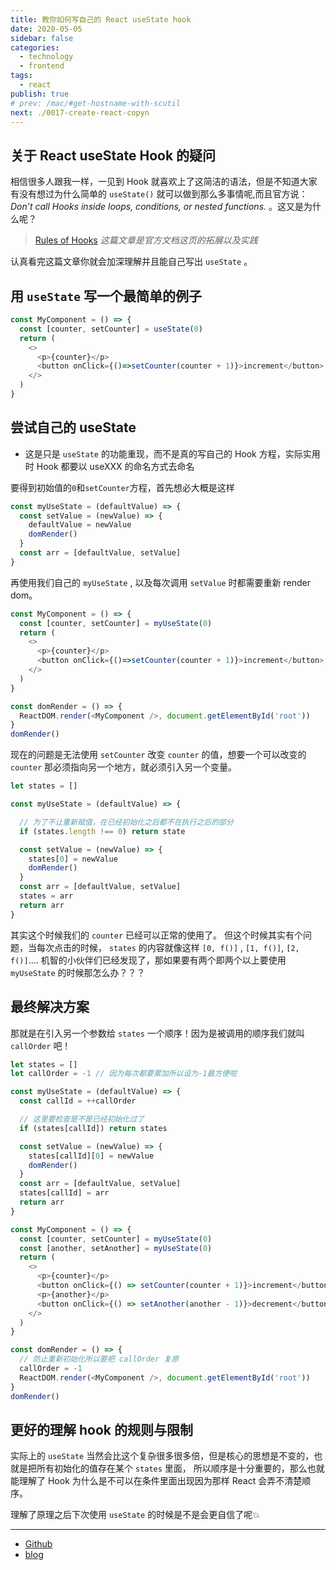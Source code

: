 ```yaml
---
title: 教你如何写自己的 React useState hook
date: 2020-05-05
sidebar: false
categories:
  - technology
  - frontend
tags:
  - react
publish: true
# prev: /mac/#get-hostname-with-scutil
next: ./0017-create-react-copyn
---
```


## 关于 React useState Hook 的疑问

相信很多人跟我一样，一见到 Hook 就喜欢上了这简洁的语法，但是不知道大家有没有想过为什么简单的 `useState()` 就可以做到那么多事情呢,而且官方说：*Don’t call Hooks inside loops, conditions, or nested functions.* 。这又是为什么呢？

> [Rules of Hooks](https://reactjs.org/docs/hooks-rules.html)
_这篇文章是官方文档这页的拓展以及实践_

认真看完这篇文章你就会加深理解并且能自己写出 `useState` 。

## 用 `useState` 写一个最简单的例子

```js
const MyComponent = () => {
  const [counter, setCounter] = useState(0)
  return (
    <>
      <p>{counter}</p>
      <button onClick={()=>setCounter(counter + 1)}>increment</button>
    </>
  )
}
```

## 尝试自己的 useState

 - 这是只是 `useState` 的功能重现，而不是真的写自己的 Hook 方程，实际实用时 Hook 都要以 useXXX 的命名方式去命名

要得到初始值的`0`和`setCounter`方程，首先想必大概是这样
```js
const myUseState = (defaultValue) => {
  const setValue = (newValue) => {
    defaultValue = newValue
    domRender()
  }
  const arr = [defaultValue, setValue]
}
```
再使用我们自己的 `myUseState` , 以及每次调用 `setValue` 时都需要重新 render dom。
```js
const MyComponent = () => {
  const [counter, setCounter] = myUseState(0)
  return (
    <>
      <p>{counter}</p>
      <button onClick={()=>setCounter(counter + 1)}>increment</button>
    </>
  )
}

const domRender = () => {
  ReactDOM.render(<MyComponent />, document.getElementById('root'))
}
domRender()
```
现在的问题是无法使用 `setCounter` 改变 `counter` 的值，想要一个可以改变的 `counter` 那必须指向另一个地方，就必须引入另一个变量。

```js
let states = []

const myUseState = (defaultValue) => {

  // 为了不让重新赋值，在已经初始化之后都不在执行之后的部分
  if (states.length !== 0) return state

  const setValue = (newValue) => {
    states[0] = newValue
    domRender()
  }
  const arr = [defaultValue, setValue]
  states = arr
  return arr
}
```
其实这个时候我们的 `counter` 已经可以正常的使用了。
但这个时候其实有个问题，当每次点击的时候， `states` 的内容就像这样 `[0, f()]` , `[1, f()]`, `[2, f()]`....
机智的小伙伴们已经发现了，那如果要有两个即两个以上要使用 `myUseState` 的时候那怎么办？？？

## 最终解决方案

那就是在引入另一个参数给 `states` 一个顺序！因为是被调用的顺序我们就叫 `callOrder` 吧！
```js
let states = []
let callOrder = -1 // 因为每次都要累加所以设为-1最方便啦

const myUseState = (defaultValue) => {
  const callId = ++callOrder

  // 这里要检查是不是已经初始化过了
  if (states[callId]) return states

  const setValue = (newValue) => {
    states[callId][0] = newValue
    domRender()
  }
  const arr = [defaultValue, setValue]
  states[callId] = arr
  return arr
}

const MyComponent = () => {
  const [counter, setCounter] = myUseState(0)
  const [another, setAnother] = myUseState(0)
  return (
    <>
      <p>{counter}</p>
      <button onClick={() => setCounter(counter + 1)}>increment</button>
      <p>{another}</p>
      <button onClick={() => setAnother(another - 1)}>decrement</button>
    </>
  )
}

const domRender = () => {
  // 防止重新初始化所以要把 callOrder 复原
  callOrder = -1
  ReactDOM.render(<MyComponent />, document.getElementById('root'))
}
domRender()
```

## 更好的理解 hook 的规则与限制
实际上的 `useState` 当然会比这个复杂很多很多倍，但是核心的思想是不变的，也就是把所有初始化的值存在某个 `states` 里面， 所以顺序是十分重要的，那么也就能理解了 Hook 为什么是不可以在条件里面出现因为那样 React 会弄不清楚顺序。



理解了原理之后下次使用 `useState` 的时候是不是会更自信了呢💥

---

- [Github](https://github.com/xyyolab)
- [blog](https://blog.xyyolab.com)